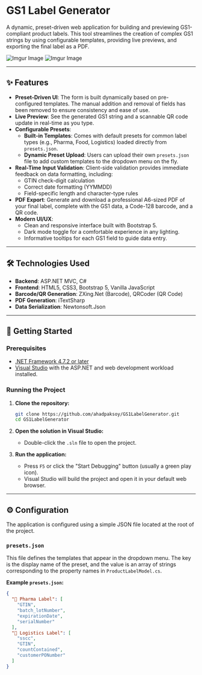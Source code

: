 # GS1 Label Generator

A dynamic, preset-driven web application for building and previewing GS1-compliant product labels. This tool streamlines the creation of complex GS1 strings by using configurable templates, providing live previews, and exporting the final label as a PDF.

 
![Imgur Image](https://imgur.com/JuBF88p)
![Imgur Image](https://imgur.com/bm4ac1d)

---

## ✨ Features

- **Preset-Driven UI**: The form is built dynamically based on pre-configured templates. The manual addition and removal of fields has been removed to ensure consistency and ease of use.
- **Live Preview**: See the generated GS1 string and a scannable QR code update in real-time as you type.
- **Configurable Presets**:
    - **Built-in Templates**: Comes with default presets for common label types (e.g., Pharma, Food, Logistics) loaded directly from `presets.json`.
    - **Dynamic Preset Upload**: Users can upload their own `presets.json` file to add custom templates to the dropdown menu on the fly.
- **Real-Time Input Validation**: Client-side validation provides immediate feedback on data formatting, including:
    - GTIN check-digit calculation
    - Correct date formatting (YYMMDD)
    - Field-specific length and character-type rules
- **PDF Export**: Generate and download a professional A6-sized PDF of your final label, complete with the GS1 data, a Code-128 barcode, and a QR code.
- **Modern UI/UX**:
    - Clean and responsive interface built with Bootstrap 5.
    - Dark mode toggle for a comfortable experience in any lighting.
    - Informative tooltips for each GS1 field to guide data entry.

---

## 🛠️ Technologies Used

- **Backend**: ASP.NET MVC, C#
- **Frontend**: HTML5, CSS3, Bootstrap 5, Vanilla JavaScript
- **Barcode/QR Generation**: ZXing.Net (Barcode), QRCoder (QR Code)
- **PDF Generation**: iTextSharp
- **Data Serialization**: Newtonsoft.Json

---

## 🚀 Getting Started

### Prerequisites

- [.NET Framework 4.7.2 or later](https://dotnet.microsoft.com/download/dotnet-framework)
- [Visual Studio](https://visualstudio.microsoft.com/vs/) with the ASP.NET and web development workload installed.

### Running the Project

1.  **Clone the repository:**
    ```bash
    git clone https://github.com/ahadpaksoy/GS1LabelGenerator.git
    cd GS1LabelGenerator
    ```

2.  **Open the solution in Visual Studio:**
    - Double-click the `.sln` file to open the project.

3.  **Run the application:**
    - Press `F5` or click the "Start Debugging" button (usually a green play icon).
    - Visual Studio will build the project and open it in your default web browser.

---

## ⚙️ Configuration

The application is configured using a simple JSON file located at the root of the project.

### `presets.json`

This file defines the templates that appear in the dropdown menu. The key is the display name of the preset, and the value is an array of strings corresponding to the property names in `ProductLabelModel.cs`.

**Example `presets.json`:**
```json
{
  "💊 Pharma Label": [
    "GTIN",
    "batch_lotNumber",
    "expirationDate",
    "serialNumber"
  ],
  "🚛 Logistics Label": [
    "sscc",
    "GTIN",
    "countContained",
    "customerPONumber"
  ]
}
